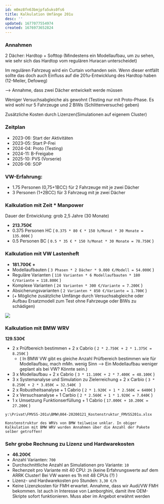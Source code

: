 ```yaml
---
id: m0mz8fn63bmjpfa5uks0fs6
title: Kalkulation Umfänge 201u
desc: ''
updated: 1677077554974
created: 1676973652824
---
```

### Annahmen
2 Dächer: Hardtop + Softtop (Mindestens ein Modellaufbau, um zu sehen, wie sehr sich das Hardtop vom regulären Huracan unterscheidet)

Im regulären Fahrzeug wird ein Curtain vorhanden sein. Wenn dieser entfällt sollte das doch auch Einfluss auf die 201u-Entwicklung des Hardtop haben (12-Meiler, Defoweg)

--> Annahme, dass zwei Dächer entwickelt werde müssen

Weniger Versuchsabgleiche als gewohnt (Testing nur mit Proto-Phase. Es wird wohl nur 5 Fahrzeuge und 2 BIWs (Schlittenversuche) geben)

Zusätzliche Kosten durch Lizenzen(Simulationen auf eigenem Cluster)

### Zeitplan
- 2023-06: Start der Aktivitäten
- 2023-05: Start P-Frei
- 2024-04: Proto (Testing)
- 2024-11: B-Freigabe
- 2025-10: PVS (Vorserie)
- 2026-06: SOP

### VW-Erfahrung:
- 1.75 Personen (0,75+1BCC) für 2 Fahrzeuge mit je zwei Dächer
- 3 Personen (1+2BCC) für 3 Fahrzeug mit je zwei Dächer

### Kalkulation mit Zeit * Manpower
Dauer der Entwicklung: grob 2,5 Jahre (30 Monate)
- **213.750€**
- 0.375 Personen HC ( ```0.375 * 80 € * 150 h/Monat * 30 Monate = 135.000€``` )
- 0.5 Personen BC ( ```0.5 * 35 € * 150 h/Monat * 30 Monate = 78.750€``` )

### Kalkulation mit VW Lastenheft
- **181.700€ +**
- Modellaufbauten ( ```3 Phasen * 2 Dächer * 9.000 €/Modell = 54.000€``` )
- Reguläre Varianten ( ```110 Varianten * 6 Modellaufbauten * 180 €/Variante = 118.800€``` )
- Komplexe Varianten ( ```24 Varianten * 300 €/Variante = 7.200€``` )
- Absicherungsvarianten ( ```2 Varianten * 850 €/Variante = 1.700€``` )
- (+ Mögliche zusätzliche Umfänge durch Versuchsabgleiche oder Aufbau Ersatzmodell zum Test ohne Fahrzeuge oder BIWs zu schädigen)


![](\assets\images\2023-02-21-11-37-24.png)

### Kalkulation mit BMW WRV
**129.530€**
- 2 x Prüfbereich bestimmen + 2 x Cabrio ( `2 * 2.750€ + 2 * 1.375€ = 8.250€` )
  - ( In BMW VW gibt es gleiche Anzahl Prüfbereich bestimmen wie für Modellaufbau, mach mMn. wenig Sinn --> Ein Modellaufbau weniger geplant als bei VW? Könnte sein.)
- 3 x Modellaufbau + 2 x Cabrio ( `3 * 11.100€ + 2 * 7.400€ = 48.100€` )
- 3 x Systemanalyse und Simulation zu Zielerreichung + 2 x Carbio ( `3 * 8.250€ + 2 * 3.850€ = 32.540€ ` )
- 2 x Robustheitsanalyse + 1 Cabrio ( `2 * 1.920€ + 1 * 2.560€ = 6400€` )
- 2 x Versuchsanalyse + 1 Carbio ( `2 * 2.560€ + 1 * 1.920€ = 7.040€` )
- 1 x Umsetzung Funktionserfüllung + 1 Cabrio ( `17.000€ + 10.200€ = 27.200€` )

`y:\Privat\FMVSS-201u\BMW\004-20200121_Kostenstruktur_FMVSS201u.xlsx`

`Konstenstruktur des WRVs von BMW teilweise unklar. In obiger Kalkulation mit BMW WRV wurden Annahmen über die Anzahl der Pakete selber getroffen!`

### Sehr grobe Rechnung zu Lizenz und Hardwarekosten
- **46.200€**
- Anzahl Varianten: ```700``` 
- Durchschnittliche Anzahl an Simulationen pro Variante: ```10```
- Rechenzeit pro Variante mit 40 CPU: ```2h``` (keine Erfahrungswerte auf dem ARRK Cluster! Bei VW waren es 1h mit 48 CPUs (?) )
- Lizenz- und Hardwarekosten pro Stunden: ```3,30 €/h```
- Keine Lizenzkosten für FMH erwartet. Annahme, dass wir Audi/VW FMH bekommen. Ist auch in Interesse von Lamborghini, damit ihre OEM-Skripte sofort funktionieren. Muss aber im Angebot erwähnt werden
